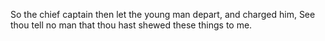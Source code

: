 So the chief captain then let the young man depart, and charged him, See thou tell no man that thou hast shewed these things to me.
